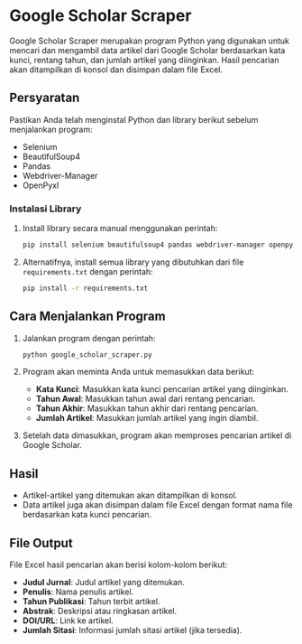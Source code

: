 # Google Scholar Scraper

Google Scholar Scraper merupakan program Python yang digunakan untuk mencari dan mengambil data artikel dari Google Scholar berdasarkan kata kunci, rentang tahun, dan jumlah artikel yang diinginkan. Hasil pencarian akan ditampilkan di konsol dan disimpan dalam file Excel.

## Persyaratan
Pastikan Anda telah menginstal Python dan library berikut sebelum menjalankan program:

- Selenium
- BeautifulSoup4
- Pandas
- Webdriver-Manager
- OpenPyxl

### Instalasi Library

1. Install library secara manual menggunakan perintah:
   ```bash
   pip install selenium beautifulsoup4 pandas webdriver-manager openpyxl
   ```

2. Alternatifnya, install semua library yang dibutuhkan dari file `requirements.txt` dengan perintah:
   ```bash
   pip install -r requirements.txt
   ```

## Cara Menjalankan Program

1. Jalankan program dengan perintah:
   ```bash
   python google_scholar_scraper.py
   ```

2. Program akan meminta Anda untuk memasukkan data berikut:

   - **Kata Kunci**: Masukkan kata kunci pencarian artikel yang diinginkan.
   - **Tahun Awal**: Masukkan tahun awal dari rentang pencarian.
   - **Tahun Akhir**: Masukkan tahun akhir dari rentang pencarian.
   - **Jumlah Artikel**: Masukkan jumlah artikel yang ingin diambil.

3. Setelah data dimasukkan, program akan memproses pencarian artikel di Google Scholar.

## Hasil

- Artikel-artikel yang ditemukan akan ditampilkan di konsol.
- Data artikel juga akan disimpan dalam file Excel dengan format nama file berdasarkan kata kunci pencarian.

## File Output
File Excel hasil pencarian akan berisi kolom-kolom berikut:

- **Judul Jurnal**: Judul artikel yang ditemukan.
- **Penulis**: Nama penulis artikel.
- **Tahun Publikasi**: Tahun terbit artikel.
- **Abstrak**: Deskripsi atau ringkasan artikel.
- **DOI/URL**: Link ke artikel.
- **Jumlah Sitasi**: Informasi jumlah sitasi artikel (jika tersedia).

